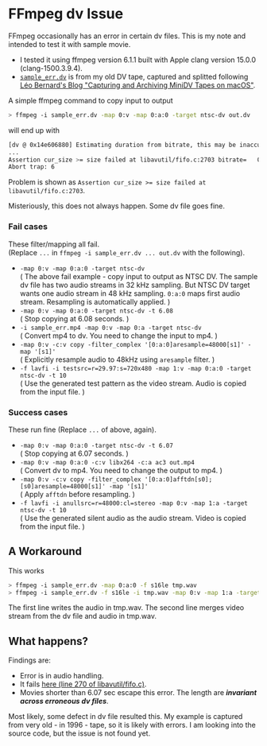 # FFmpeg dv Issue

FFmpeg occasionally has an error in certain dv files.
This is my note and intended to test it with sample movie.

- I tested it using ffmpeg version 6.1.1 built with Apple clang version 15.0.0 (clang-1500.3.9.4).
- [`sample_err.dv`](./sample_err.dv) is from my old DV tape, captured and splitted following [Léo Bernard's Blog "Capturing and Archiving MiniDV Tapes on macOS"](https://leolabs.org/blog/capture-minidv-on-macos/).

A simple ffmpeg command to copy input to output

```bash
> ffmpeg -i sample_err.dv -map 0:v -map 0:a:0 -target ntsc-dv out.dv
```
will end up with

```bash
[dv @ 0x14e606880] Estimating duration from bitrate, this may be inaccurate
...
Assertion cur_size >= size failed at libavutil/fifo.c:2703 bitrate=   0.0kbits/s speed= 154x    
Abort trap: 6
```

Problem is shown as `Assertion cur_size >= size failed at libavutil/fifo.c:2703`.

Misteriously, this does not always happen.
Some dv file goes fine.

### Fail cases

These filter/mapping all fail.  
(Replace `...` in `ffmpeg -i sample_err.dv ... out.dv` with the following).

- `-map 0:v -map 0:a:0 -target ntsc-dv`  
(
The above fail example - copy input to output as NTSC DV.
The sample dv file has two audio streams in 32 kHz sampling.
But NTSC DV target wants one audio stream in 48 kHz sampling.
`0:a:0` maps first audio stream.
Resampling is automatically applied.
)
- `-map 0:v -map 0:a:0 -target ntsc-dv -t 6.08`  
(
Stop copying at 6.08 seconds.
)
- `-i sample_err.mp4 -map 0:v -map 0:a -target ntsc-dv`  
(
Convert mp4 to dv.
You need to change the input to mp4.
)
- `-map 0:v -c:v copy -filter_complex '[0:a:0]aresample=48000[s1]' -map '[s1]'`  
(
Explicitly resample audio to 48kHz using `aresample` filter.
)
- `-f lavfi -i testsrc=r=29.97:s=720x480 -map 1:v -map 0:a:0 -target ntsc-dv -t 10`  
(
Use the generated test pattern as the video stream.
Audio is copied from the input file.
)

### Success cases

These run fine
(Replace `...` of above, again).

- `-map 0:v -map 0:a:0 -target ntsc-dv -t 6.07`  
(
Stop copying at 6.07 seconds.
)
- `-map 0:v -map 0:a:0 -c:v libx264 -c:a ac3 out.mp4`  
(
Convert dv to mp4.
You need to change the output to mp4.
)
- `-map 0:v -c:v copy -filter_complex '[0:a:0]afftdn[s0];[s0]aresample=48000[s1]' -map '[s1]'`  
(
Apply `afftdn` before resampling.
)
- `-f lavfi -i anullsrc=r=48000:cl=stereo -map 0:v -map 1:a -target ntsc-dv -t 10`  
(
Use the generated silent audio as the audio stream.
Video is copied from the input file.
)

## A Workaround

This works

```bash
> ffmpeg -i sample_err.dv -map 0:a:0 -f s16le tmp.wav
> ffmpeg -i sample_err.dv -f s16le -i tmp.wav -map 0:v -map 1:a -target ntsc-dv out.dv
```

The first line writes the audio in tmp.wav.
The second line merges video stream from the dv file and audio in tmp.wav.

## What happens?

Findings are:

- Error is in audio handling.
- It fails [here (line 270 of libavutil/fifo.c)](https://github.com/FFmpeg/FFmpeg/blob/master/libavutil/fifo.c).
- Movies shorter than 6.07 sec escape this error.
The length are ***invariant across erroneous dv files***.

Most likely, some defect in dv file resulted this.
My example is captured from very old - in 1996 - tape,
so it is likely with errors.
I am looking into the source code, but the issue is not found yet.
